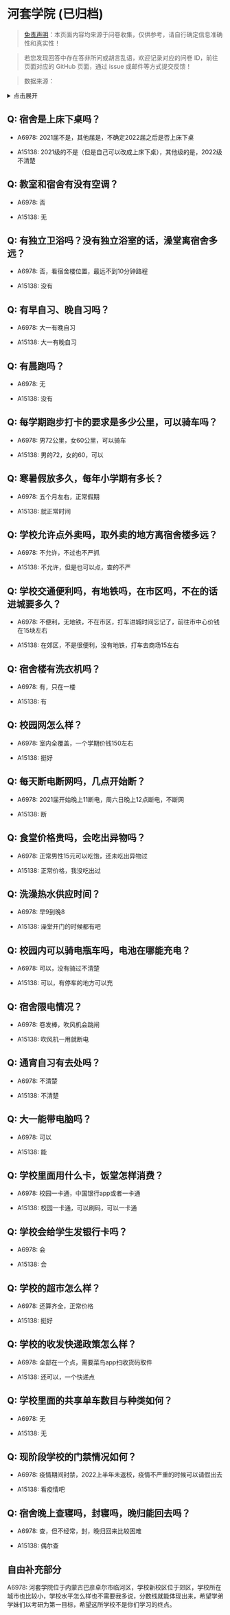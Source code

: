 # 河套学院 (已归档)

> [免责声明](https://colleges.chat/#_3)：本页面内容均来源于问卷收集，仅供参考，请自行确定信息准确性和真实性！

> 若您发现回答中存在答非所问或胡言乱语，欢迎记录对应的问卷 ID，前往页面对应的 GitHub 页面，通过 issue 或邮件等方式提交反馈！

> 数据来源：

<details><summary>点击展开</summary>
<ul>
<li>A6978: 匿名 (2022 年 06 月)</li>
<li>A15138: 匿名 (2022 年 07 月)</li>
</ul>
</details>

## Q: 宿舍是上床下桌吗？

- A6978: 2021届不是，其他届是，不确定2022届之后是否上床下桌

- A15138: 2021级的不是（但是自己可以改成上床下桌），其他级的是，2022级不清楚

## Q: 教室和宿舍有没有空调？

- A6978: 否

- A15138: 无

## Q: 有独立卫浴吗？没有独立浴室的话，澡堂离宿舍多远？

- A6978: 否，看宿舍楼位置，最远不到10分钟路程

- A15138: 没有

## Q: 有早自习、晚自习吗？

- A6978: 大一有晚自习

- A15138: 大一有晚自习

## Q: 有晨跑吗？

- A6978: 无

- A15138: 没有

## Q: 每学期跑步打卡的要求是多少公里，可以骑车吗？

- A6978: 男72公里，女60公里，可以骑车

- A15138: 男的72，女的60，可以

## Q: 寒暑假放多久，每年小学期有多长？

- A6978: 五个月左右，正常假期

- A15138: 就正常时间

## Q: 学校允许点外卖吗，取外卖的地方离宿舍楼多远？

- A6978: 不允许，不过也不严抓

- A15138: 不允许，但是也可以点，查的不严

## Q: 学校交通便利吗，有地铁吗，在市区吗，不在的话进城要多久？

- A6978: 不便利，无地铁，不在市区，打车进城时间忘记了，前往市中心价钱在15块左右

- A15138: 在郊区，不是很便利，没有地铁，打车去商场15左右

## Q: 宿舍楼有洗衣机吗？

- A6978: 有，只在一楼

- A15138: 有

## Q: 校园网怎么样？

- A6978: 室内全覆盖，一个学期价钱150左右

- A15138: 挺好

## Q: 每天断电断网吗，几点开始断？

- A6978: 2021届开始晚上11断电，周六日晚上12点断电，不断网

- A15138: 断

## Q: 食堂价格贵吗，会吃出异物吗？

- A6978: 正常男性15元可以吃饱，还未吃出异物过

- A15138: 正常价格，我没吃出过

## Q: 洗澡热水供应时间？

- A6978: 早9到晚8

- A15138: 澡堂开门的时候都有吧

## Q: 校园内可以骑电瓶车吗，电池在哪能充电？

- A6978: 可以，没有骑过不清楚

- A15138: 可以，有停车的地方可以充

## Q: 宿舍限电情况？

- A6978: 卷发棒，吹风机会跳闸

- A15138: 吹风机一用就断电

## Q: 通宵自习有去处吗？

- A6978: 不清楚

- A15138: 不清楚

## Q: 大一能带电脑吗？

- A6978: 可以

- A15138: 能

## Q: 学校里面用什么卡，饭堂怎样消费？

- A6978: 校园一卡通，中国银行app或者一卡通

- A15138: 校园一卡通，可以刷码，可以一卡通

## Q: 学校会给学生发银行卡吗？

- A6978: 会

- A15138: 会

## Q: 学校的超市怎么样？

- A6978: 还算齐全，正常价格

- A15138: 挺好

## Q: 学校的收发快递政策怎么样？

- A6978: 全部在一个点，需要菜鸟app扫收货码取件

- A15138: 还可以，一个快递点

## Q: 学校里面的共享单车数目与种类如何？

- A6978: 无

- A15138: 无

## Q: 现阶段学校的门禁情况如何？

- A6978: 疫情期间封禁，2022上半年未返校，疫情不严重的时候可以请假出去

- A15138: 看疫情吧

## Q: 宿舍晚上查寝吗，封寝吗，晚归能回去吗？

- A6978: 查，但不经常，封，晚归回来比较困难

- A15138: 偶尔查

## 自由补充部分

A6978: 河套学院位于内蒙古巴彦卓尔市临河区，学校新校区位于郊区，学校所在城市也比较小，学校水平怎么样也不需要我多说，分数线就能体现出来，希望学弟学妹们以考研为第一目标，希望这所学校不是你们学习的终点。